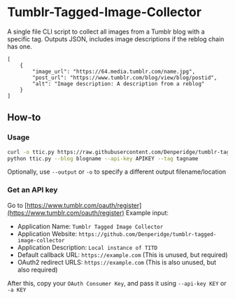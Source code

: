 # Tumblr-Tagged-Image-Collector

A single file CLI script to collect all images from a Tumblr blog with a specific tag.
Outputs JSON, includes image descriptions if the reblog chain has one.
```
[
    {
        "image_url": "https://64.media.tumblr.com/name.jpg",
        "post_url": "https://www.tumblr.com/blog/view/blog/postid",
        "alt": "Image description: A description from a reblog"
    }
]
```

## How-to
### Usage
```bash
curl -o ttic.py https://raw.githubusercontent.com/Denperidge/tumblr-tagged-image-collector/main/ttic.py
python ttic.py --blog blogname --api-key APIKEY --tag tagname
```
Optionally, use `--output` or `-o` to specify a different output filename/location

### Get an API key
Go to [https://www.tumblr.com/oauth/register](https://www.tumblr.com/oauth/register)
Example input:
- Application Name: `Tumblr Tagged Image Collector`
- Application Website: `https://github.com/Denperidge/tumblr-tagged-image-collector`
- Application Description: `Local instance of TITD`
- Default callback URL: `https://example.com`  (This is unused, but required)
- OAuth2 redirect URLS: `https://example.com`  (This is also unused, but also required)

After this, copy your `OAuth Consumer Key`, and pass it using `--api-key KEY` or `-a KEY`
